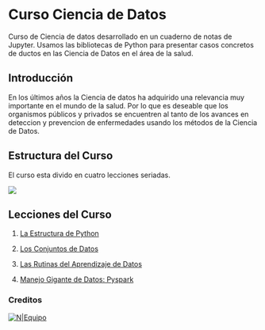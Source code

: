 
# Curso Ciencia de Datos

Curso de Ciencia de datos desarrollado en un cuaderno de notas de Jupyter. Usamos las bibliotecas de Python para presentar casos  concretos de ductos en las Ciencia de Datos en el área de la salud.

## Introducción
En los últimos años la Ciencia de datos ha adquirido una relevancia muy importante en el mundo de la salud. Por lo que es deseable que los organismos  públicos y privados se encuentren al tanto de los avances  en deteccion y prevencion de enfermedades usando los métodos de la Ciencia de Datos.


## Estructura del Curso 
El curso esta divido en cuatro lecciones seriadas. 

![](https://weasysolutions.github.io/data-science-course/images/Ciencia-Datos.png)

## Lecciones del Curso

1) [La Estructura de Python](https://weasysolutions.github.io/data-science-course/presentation/lesson_1.slides.html#/)  

2) [Los Conjuntos de Datos](https://weasysolutions.github.io/data-science-course/presentation/lesson_2.slides.html#/) 

3) [Las Rutinas del Aprendizaje de Datos](https://weasysolutions.github.io/data-science-course/presentation/lesson_3.slides.html#/) 

3) [Manejo Gigante de Datos: Pyspark](https://weasysolutions.github.io/data-science-course/presentation/lesson_4.slides.html#/) 

### Creditos
[![N|Equipo](https://weasysolutions.github.io/data-science-course/images/weasysolutions.png)](http://weasysolutions.com)